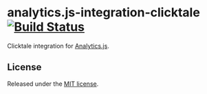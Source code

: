 # analytics.js-integration-clicktale [![Build Status][ci-badge]][ci-link]

Clicktale integration for [Analytics.js][].

## License

Released under the [MIT license](License.md).


[Analytics.js]: https://segment.com/docs/libraries/analytics.js/
[ci-link]: https://circleci.com/gh/segment-integrations/analytics.js-integration-clicktale
[ci-badge]: https://circleci.com/gh/segment-integrations/analytics.js-integration-clicktale.svg?style=svg
